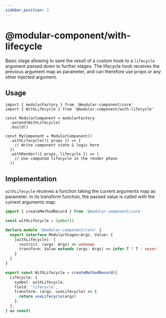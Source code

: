 ```yaml
---
sidebar_position: 3
---
```


# @modular-component/with-lifecycle

Basic stage allowing to save the result of a custom hook to a `lifecycle` argument passed down to further stages.
The lifecycle hook receives the previous argument map as parameter, and can therefore use props or any other
injected argument.

## Usage

```tsx
import { modularFactory } from '@modular-component/core'
import { WithLifecycle } from '@modular-component/with-lifecycle'

const ModularComponent = modularFactory
  .extend(WithLifecycle)
  .build()

const MyComponent = ModularComponent()
  .withLifecycle(({ props }) => {
    // Write component state & logic here
  })
  .withRender(({ props, lifecycle }) => (
    // Use computed lifecycle in the render phase
  ))
```

## Implementation

`withLifecycle` receives a function taking the current arguments map as parameter. In its transform function, the
passed value is called with the current arguments map:

```ts
import { createMethodRecord } from '@modular-component/core'

const withLifecycle = Symbol()

declare module '@modular-component/core' {
  export interface ModularStages<Args, Value> {
    [withLifecycle]: {
      restrict: (args: Args) => unknown
      transform: Value extends (args: Args) => infer T ? T : never
    }
  }
}

export const WithLifecycle = createMethodRecord({
  Lifecycle: {
    symbol: withLifecycle,
    field: 'lifecycle',
    transform: (args, useLifecycle) => {
      return useLifecycle(args)
    },
  },
} as const)
```
